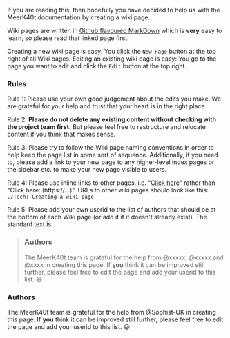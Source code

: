 If you are reading this, then hopefully you have decided to help us with the MeerK40t documentation by creating a wiki page.

Wiki pages are written in [Github flavoured MarkDown](https://github.github.com/gfm/) which is **very** easy to learn, so please read that linked page first.

Creating a new wiki page is easy: You click the `New Page` button at the top right of all Wiki pages.
Editing an existing wiki page is easy: You go to the page you want to edit and click the `Edit` button at the top right.

### Rules
Rule 1: Please use your own good judgement about the edits you make. We are grateful for your help and trust that your heart is in the right place.

Rule 2: **Please do not delete any existing content without checking with the project team first.** But please feel free to restructure and relocate content if you think that makes sense.

Rule 3: Please try to follow the Wiki page naming conventions in order to help keep the page list in some sort of sequence. Additionally, if you need to, please add a link to your new page to any higher-level index pages or the sidebar etc. to make your new page visible to users.

Rule 4: Please use inline links to other pages. i.e. "[Click here](./)" rather than "Click here: (https://...)". URLs to other wiki pages should look like this: `./Tech:-Creating-a-wiki-page`

Rule 5: Please add your own userid to the list of authors that should be at the bottom of each Wiki page (or add it if it doesn't already exist). The standard text is:

> ### Authors
> The MeerK40t team is grateful for the help from @xxxxx, @xxxxx and @xxxx in creating this page. If **you** think it can be improved still further, please feel free to edit the page and add your userid to this list. 😃 

### Authors
The MeerK40t team is grateful for the help from @Sophist-UK in creating this page. If **you** think it can be improved still further, please feel free to edit the page and add your userid to this list. 😃
